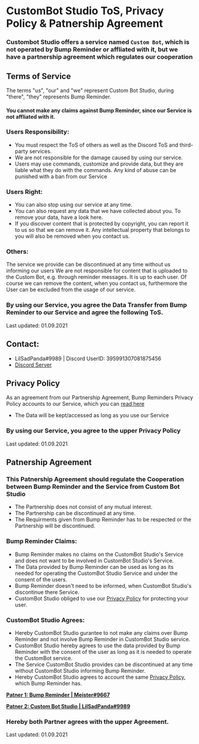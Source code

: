 # CustomBot Studio ToS, Privacy Policy & Patnership Agreement

### Custombot Studio offers a service named `Custom Bot`, which is not operated by Bump Reminder or affliated with it, but we have a partnership agreement which regulates our cooperation

## Terms of Service
The terms "us", "our" and "we" represent Custom Bot Studio, during "there", "they" represents Bump Reminder.

#### You cannot make any claims against Bump Reminder, since our Service is not affliated with it.

### Users Responsibility:
- You must respect the ToS of others as well as the Discord ToS and third-party services.
- We are not responsible for the damage caused by using our service.
- Users may use commands, customize and provide data, but they are liable what they do with the commands. Any kind of abuse can be punished with a ban from our Service

### Users Right:
- You can also stop using our service at any time.
- You can also request any data that we have collected about you. To remove your data, have a look  here.
- If you discover content that is protected by copyright, you can report it to us so that we can remove it. Any intellectual property that belongs to you will also be removed when you contact us.

### Others:
The service we provide can be discontinued at any time without us informing our users
We are not responsible for content that is uploaded to the Custom Bot, e.g. through reminder messages. It is up to each user. Of course we can remove the content, when you contact us, furthermore the User can be excluded from the usage of our service.

### By using our Service, you agree the Data Transfer from Bump Reminder to our Service and agree the following ToS.
Last updated: 01.09.2021

## Contact:
- LilSadPanda#9989 | Discord UserID: 395991307081875456
- [Discord Server](https://discord.gg/XqfqtTjpbt)

## Privacy Policy
As an agreement from our Partnership Agreement, Bump Reminders Privacy Policy accounts to our Service, which you can [read here](https://bumpreminder.gitbook.io/privacy-policy)

- The Data will be kept/accessed as long as you use our Service

### By using our Service, you agree to the upper Privacy Policy
Last updated: 01.09.2021

## Patnership Agreement

### This Patnership Agreement should regulate the Cooperation between Bump Reminder and the Service from Custom Bot Studio
- The Partnership does not consist of any mutual interest. 
- The Partnership can be discontinued at any time.
- The Requirments given from Bump Reminder has to be respected or the Partnership will be discontinued.

### Bump Reminder Claims:
- Bump Reminder makes no claims on the CustomBot Studio's Service and does not want to be involved in CustomBot Studio's Service.
- The Data provided by Bump Reminder can be used as long as its needed for operating the CustomBot Studio Service and under the consent of the users.
- Bump Reminder doesn't need to be informed, when CustomBot Studio's discontinue there Service.
- CustomBot Studio obliged to use our [Privacy Policy](https://bumpreminder.gitbook.io/privacy-policy) for protecting your user.

### CustomBot Studio Agrees:
- Hereby CustomBot Studio gurantee to not make any claims over Bump Reminder and not involve Bump Reminder in CustomBot Studio service. 
- CustomBot Studio hereby agrees to use the data provided by Bump Reminder with the consent of the user as long as it is needed to operate the CustomBot service.
- The Service CustomBot Studio provides can be discontinued at any time without CustomBot Studio informing Bump Reminder.
- Hereby CustomBot Studio agrees to account the same [Privacy Policy](https://bumpreminder.gitbook.io/privacy-policy), which Bump Reminder has.

**[Patner 1: Bump Reminder | Meister#9667](https://discord.gg/dXJPy8m)**

**[Patner 2: Custom Bot Studio | LilSadPanda#9989](https://discord.gg/XqfqtTjpbt)**

### Hereby both Partner agrees with the upper Agreement.
Last updated: 01.09.2021




